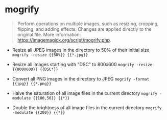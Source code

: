# mogrify
> Perform operations on multiple images, such as resizing, cropping, flipping, and adding effects.
> Changes are applied directly to the original file.
> More information: <https://imagemagick.org/script/mogrify.php>.

- Resize all JPEG images in the directory to 50% of their initial size
`mogrify -resize {{50%}} {{*.jpg}}`

- Resize all images starting with "DSC" to 800x600
`mogrify -resize {{800x600}} {{DSC*}}`

- Convert all PNG images in the directory to JPEG
`mogrify -format {{jpg}} {{*.png}}`

- Halve the saturation of all image files in the current directory
`mogrify -modulate {{100,50}} {{*}}`

- Double the brightness of all image files in the current directory
`mogrify -modulate {{200}} {{*}}`
